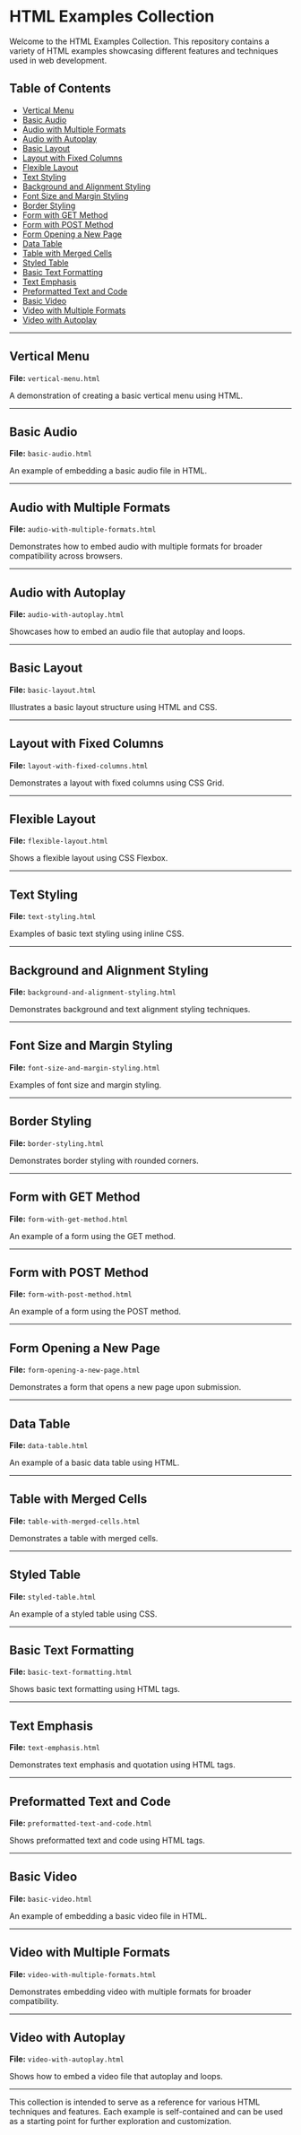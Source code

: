 # HTML Examples Collection

Welcome to the HTML Examples Collection. This repository contains a variety of HTML examples showcasing different features and techniques used in web development.

## Table of Contents

- [Vertical Menu](#vertical-menu)
- [Basic Audio](#basic-audio)
- [Audio with Multiple Formats](#audio-with-multiple-formats)
- [Audio with Autoplay](#audio-with-autoplay)
- [Basic Layout](#basic-layout)
- [Layout with Fixed Columns](#layout-with-fixed-columns)
- [Flexible Layout](#flexible-layout)
- [Text Styling](#text-styling)
- [Background and Alignment Styling](#background-and-alignment-styling)
- [Font Size and Margin Styling](#font-size-and-margin-styling)
- [Border Styling](#border-styling)
- [Form with GET Method](#form-with-get-method)
- [Form with POST Method](#form-with-post-method)
- [Form Opening a New Page](#form-opening-a-new-page)
- [Data Table](#data-table)
- [Table with Merged Cells](#table-with-merged-cells)
- [Styled Table](#styled-table)
- [Basic Text Formatting](#basic-text-formatting)
- [Text Emphasis](#text-emphasis)
- [Preformatted Text and Code](#preformatted-text-and-code)
- [Basic Video](#basic-video)
- [Video with Multiple Formats](#video-with-multiple-formats)
- [Video with Autoplay](#video-with-autoplay)

---

## Vertical Menu

**File:** `vertical-menu.html`

A demonstration of creating a basic vertical menu using HTML.

---

## Basic Audio

**File:** `basic-audio.html`

An example of embedding a basic audio file in HTML.

---

## Audio with Multiple Formats

**File:** `audio-with-multiple-formats.html`

Demonstrates how to embed audio with multiple formats for broader compatibility across browsers.

---

## Audio with Autoplay

**File:** `audio-with-autoplay.html`

Showcases how to embed an audio file that autoplay and loops.

---

## Basic Layout

**File:** `basic-layout.html`

Illustrates a basic layout structure using HTML and CSS.

---

## Layout with Fixed Columns

**File:** `layout-with-fixed-columns.html`

Demonstrates a layout with fixed columns using CSS Grid.

---

## Flexible Layout

**File:** `flexible-layout.html`

Shows a flexible layout using CSS Flexbox.

---

## Text Styling

**File:** `text-styling.html`

Examples of basic text styling using inline CSS.

---

## Background and Alignment Styling

**File:** `background-and-alignment-styling.html`

Demonstrates background and text alignment styling techniques.

---

## Font Size and Margin Styling

**File:** `font-size-and-margin-styling.html`

Examples of font size and margin styling.

---

## Border Styling

**File:** `border-styling.html`

Demonstrates border styling with rounded corners.

---

## Form with GET Method

**File:** `form-with-get-method.html`

An example of a form using the GET method.

---

## Form with POST Method

**File:** `form-with-post-method.html`

An example of a form using the POST method.

---

## Form Opening a New Page

**File:** `form-opening-a-new-page.html`

Demonstrates a form that opens a new page upon submission.

---

## Data Table

**File:** `data-table.html`

An example of a basic data table using HTML.

---

## Table with Merged Cells

**File:** `table-with-merged-cells.html`

Demonstrates a table with merged cells.

---

## Styled Table

**File:** `styled-table.html`

An example of a styled table using CSS.

---

## Basic Text Formatting

**File:** `basic-text-formatting.html`

Shows basic text formatting using HTML tags.

---

## Text Emphasis

**File:** `text-emphasis.html`

Demonstrates text emphasis and quotation using HTML tags.

---

## Preformatted Text and Code

**File:** `preformatted-text-and-code.html`

Shows preformatted text and code using HTML tags.

---

## Basic Video

**File:** `basic-video.html`

An example of embedding a basic video file in HTML.

---

## Video with Multiple Formats

**File:** `video-with-multiple-formats.html`

Demonstrates embedding video with multiple formats for broader compatibility.

---

## Video with Autoplay

**File:** `video-with-autoplay.html`

Shows how to embed a video file that autoplay and loops.

---

This collection is intended to serve as a reference for various HTML techniques and features. Each example is self-contained and can be used as a starting point for further exploration and customization.
